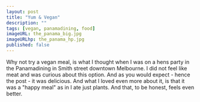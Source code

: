 ```yaml
---
layout: post
title: "Yum & Vegan"
description: ""
tags: [vegan, panamadining, food]
imageURL: the_panama_big.jpg
imageURLhp: the_panama_hp.jpg
published: false
---
```


Why not try a vegan meal, is what I thought when I was on a hens party in the Panamadining in Smith street
downtown Melbourne. I did not feel like meat and was curious about this option. And as you would expect - hence the post -  it was delicious.
And what I loved even more about it, is that it was a "happy meal" as in I ate just plants. And that, to be honest, feels even better. 

